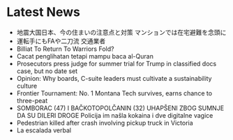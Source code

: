 # Latest News
-  地震大国日本、今の住まいの注意点と対策 マンションでは在宅避難を念頭に
-  運転手にもFAや二刀流 交通業者
-  Billiat To Return To Warriors Fold?
-  Cacat penglihatan tetapi mampu baca al-Quran
-  Prosecutors press judge for summer trial for Trump in classified docs case, but no date set
-  Opinion: Why boards, C-suite leaders must cultivate a sustainability culture
-  Frontier Tournament: No. 1 Montana Tech survives, earns chance to three-peat
-  SOMBORAC (47) I BAČKOTOPOLČANIN (32) UHAPŠENI ZBOG SUMNJE DA SU DILERI DROGE Policija im našla kokaina i dve digitalne vagice
-  Pedestrian killed after crash involving pickup truck in Victoria
-  La escalada verbal

